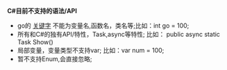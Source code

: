 **C#目前不支持的语法/API**

* go的 [关键字](https://github.com/Unknwon/the-way-to-go_ZH_CN/blob/master/eBook/04.1.md) 不能为变量名,函数名，类名等;比如：int go = 100;
* 所有和C#的独有API/特性，Task,async等特性; 比如： public async  static Task Show()
* 局部变量，变量类型不支持var; 比如：var num = 100;
* 暂不支持Enum,会直接忽略;

